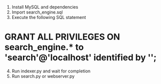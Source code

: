 1. Install MySQL and dependencies
2. Import search_engine.sql
3. Execute the following SQL statement
# GRANT ALL PRIVILEGES ON search_engine.* to 'search'@'localhost' identified by '';
4. Run indexer.py and wait for completion
5. Run search.py or webserver.py